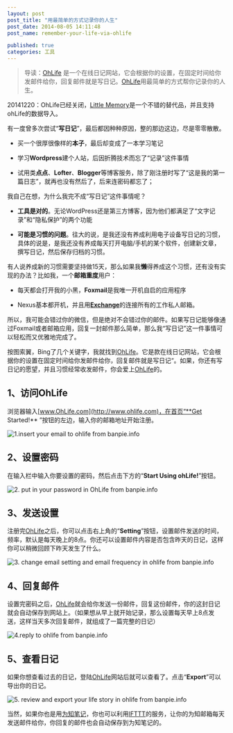 ```yaml
---
layout: post
post_title: "用最简单的方式记录你的人生"
post_date: 2014-08-05 14:11:48
post_name: remember-your-life-via-ohlife

published: true
categories: 工具
---
```


> 导读：[OhLife](http://www.ohlife.com) 是一个在线日记网站，它会根据你的设置，在固定时间给你发邮件给你，回复邮件就是写日记。[OhLife](http://www.ohlife.com)用最简单的方式帮你记录你的人生。

20141220：OhLife已经关闭，[Little Memory](https://thelittlememory.com/)是一个不错的替代品，并且支持ohLife的数据导入。

有一度曾多次尝试“**写日记**”，最后都因种种原因，整的那边这边，尽是零零散散。

*   买一个很厚很像样的**本子**，最后却变成了一本学习笔记

*   学习**Wordpress**建个人站，后因折腾技术而忘了“记录”这件事情

*   试用类**点点**、**Lofter**、**Blogger**等博客服务，除了刚注册时写了“这是我的第一篇日志”，就再也没有然后了，后来连密码都忘了；

我自己在想，为什么我完不成“写日记”这件事情呢？

*   **工具是对的**。无论WordPress还是第三方博客，因为他们都满足了“文字记录”和“隐私保护”的两个功能

*   **可能是习惯的问题**。往大的说，是我还没有养成利用电子设备写日记的习惯，具体的说是，是我还没有养成每天打开电脑/手机的某个软件，创建新文章，撰写日记，然后保存归档的习惯。

有人说养成新的习惯需要坚持做15天，那么如果我**懒**得养成这个习惯，还有没有实现的办法？比如我，一个**邮箱重度**用户：

*   每天都会打开我的小黑，**Foxmail**是我唯一开机自启的应用程序

*   Nexus基本都开机，并且用[**Exchange**](http://www.banpie.info/how-to-sync-contacts-with-exchange-services/ "如何用Exchange同步电脑和手机的联系人")的连接所有的工作私人邮箱。

所以，我可能会错过你的微信，但是绝对不会错过你的邮件。如果写日记能够像通过Foxmail或者邮箱应用，回复一封邮件那么简单，那么我“写日记”这一件事情可以轻松而又优雅地完成了。

按图索翼，Bing了几个关键字，我就找到[OhLife](http://www.ohlife.com)。它是款在线日记网站，它会根据你的设置在固定时间给你发邮件给你，回复邮件就是写日记“。如果，你还有写日记的愿望，并且习惯经常收发邮件，你会爱上[OhLife](http://www.ohlife.com)的。

## 1、访问OhLife

浏览器输入[www.OhLife.com](http://www.ohlife.com)，在首页“**Get Started!** ”按钮的左边，输入你的邮箱地址开始注册。

![1.insert your email to ohlife from banpie.info](http://7arnhx.com1.z0.glb.clouddn.com/wp-content/uploads/2014/08/1.insert-your-email-to-ohlife-from-banpie.info_-600x278.jpg)

## 2、设置密码

在输入栏中输入你要设置的密码，然后点击下方的“**Start Using ohLife!**”按钮。

![2. put in your password in OhLife from banpie.info](http://7arnhx.com1.z0.glb.clouddn.com/wp-content/uploads/2014/08/2.-put-in-your-password-in-OhLife-from-banpie.info_.jpg)

## 3、发送设置

注册完[OhLife](http://www.ohlife.com)之后，你可以点击右上角的“**Setting**”按钮，设置邮件发送的时间，频率，默认是每天晚上的8点。你还可以设置邮件内容是否包含昨天的日记，这样你可以稍微回顾下昨天发生了什么。

![3. change email setting and email frequency in ohlife from banpie.info](http://7arnhx.com1.z0.glb.clouddn.com/wp-content/uploads/2014/08/3.-change-email-setting-and-email-frequency-in-ohlife-from-banpie.info_.jpg)

## 4、回复邮件

设置完密码之后，[OhLife](http://www.ohlife.com)就会给你发送一份邮件，回复这份邮件，你的这封日记就会自动保存到网站上。（如果想从早上就开始记录，那么设置每天早上8点发送，这样当天多次回复邮件，就组成了一篇完整的日记）

![4.reply to ohlife from banpie.info](http://7arnhx.com1.z0.glb.clouddn.com/wp-content/uploads/2014/08/4.reply-to-ohlife-from-banpie.info_.jpg)

## 5、查看日记

如果你想查看过去的日记，登陆[OhLife](http://www.ohlife.com)网站后就可以查看了。点击“**Export**”可以导出你的日记。

![5. review and export your life story in ohlife from banpie.info](http://7arnhx.com1.z0.glb.clouddn.com/wp-content/uploads/2014/08/5.-review-and-export-your-life-story-in-ohlife-from-banpie.info_.jpg)

当然，如果你也是用[为知笔记](http://www.banpie.info/how-to-use-wiz-note-for-collaboration/ "如何做一次协同报道：从采集到共享")，你也可以利用[IFTTT](http://www.banpie.info/how-to-use-ifttt-to-automate-your-daily-life/ "如何让整个互联网都为你工作")的服务，让你的为知邮箱每天发送邮件给你，你回复的邮件也会自动保存到为知笔记的。